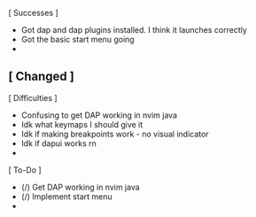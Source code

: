 [ Successes ]
- Got dap and dap plugins installed. I think it launches
    correctly
- Got the basic start menu going 
- 


[ Changed ]
- 


[ Difficulties ]
- Confusing to get DAP working in nvim java
- Idk what keymaps I should give it
- Idk if making breakpoints work - no visual indicator
- Idk if dapui works rn
- 


[ To-Do ]
- (/) Get DAP working in nvim java
- (/) Implement start menu
- 

